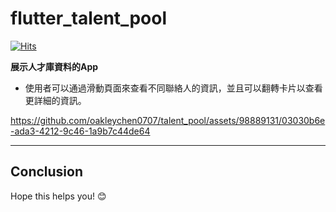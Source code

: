 # flutter_talent_pool

[![Hits](https://hits.seeyoufarm.com/api/count/incr/badge.svg?url=https%3A%2F%2Fgithub.com%2Foakleychen0707%2Fflutter_talent_pool&count_bg=%23473DC8&title_bg=%23555555&icon=&icon_color=%23E7E7E7&title=hits&edge_flat=false)](https://hits.seeyoufarm.com)

**展示人才庫資料的App**

- 使用者可以通過滑動頁面來查看不同聯絡人的資訊，並且可以翻轉卡片以查看更詳細的資訊。


https://github.com/oakleychen0707/talent_pool/assets/98889131/03030b6e-ada3-4212-9c46-1a9b7c44de64

---

## Conclusion

Hope this helps you! 😊
